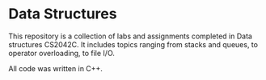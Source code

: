 # Data Structures

This repository is a collection of labs and assignments completed in Data structures CS2042C. It includes topics ranging from stacks and queues, to operator overloading, to file I/O. 

All code was written in C++.
